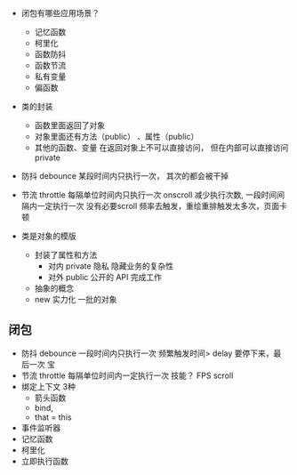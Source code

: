 - 闭包有哪些应用场景？
  - 记忆函数
  - 柯里化
  - 函数防抖
  - 函数节流
  - 私有变量 
  - 偏函数

- 类的封装
  - 函数里面返回了对象
  - 对象里面还有方法（public） 、属性（public）
  - 其他的函数、变量 在返回对象上不可以直接访问， 但在内部可以直接访问   private 

- 防抖 debounce
  某段时间内只执行一次， 其次的都会被干掉

- 节流 throttle
  每隔单位时间内只执行一次 
  onscroll 减少执行次数, 一段时间间隔内一定执行一次 
  没有必要scroll 频率去触发，重绘重排触发太多次，页面卡顿

- 类是对象的模版
  - 封装了属性和方法 
    - 对内 private 隐私 隐藏业务的复杂性
    - 对外 public 公开的 API 完成工作 
  - 抽象的概念
  - new  实力化 一批的对象

## 闭包
- 防抖 debounce
  一段时间内只执行一次 
  频繁触发时间> delay 要停下来，最后一次
  宝 
- 节流 throttle
  每隔单位时间内一定执行一次
  技能？ FPS 
  scroll 
- 绑定上下文 
  3种 
  - 箭头函数
  - bind, 
  - that = this
- 事件监听器
- 记忆函数
- 柯里化
- 立即执行函数 
